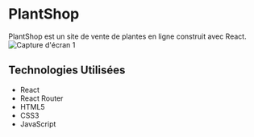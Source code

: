 # PlantShop

PlantShop est un site de vente de plantes en ligne construit avec React.
![Capture d'écran 1](src/image-site.png)

## Technologies Utilisées

- React
- React Router
- HTML5
- CSS3
- JavaScript
